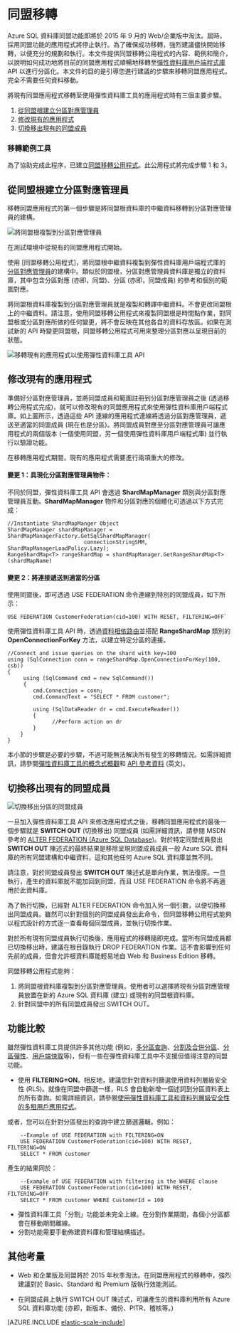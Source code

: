 <properties 
    pageTitle="同盟移轉" 
    description="概述將使用同盟功能建立的現有應用程式移轉至彈性資料庫模型的步驟。" 
    services="sql-database" 
    documentationCenter="" 
    manager="jeffreyg" 
    authors="sidneyh" 
    editor=""/>

<tags 
    ms.service="sql-database" 
    ms.workload="sql-database" 
    ms.tgt_pltfrm="na" 
    ms.devlang="na" 
    ms.topic="article" 
    ms.date="05/21/2015" 
    ms.author="sidneyh"/>

# 同盟移轉 

Azure SQL 資料庫同盟功能即將於 2015 年 9 月的 Web/企業版中淘汰。屆時，採用同盟功能的應用程式將停止執行。為了確保成功移轉，強烈建議儘快開始移轉，以便充分的規劃和執行。本文件提供同盟移轉公用程式的內容、範例和簡介，以說明如何成功地將目前的同盟應用程式順暢地移轉至[彈性資料庫用戶端程式庫](http://go.microsoft.com/?linkid=9862592) API 以進行分區化。本文件的目的是引導您進行建議的步驟來移轉同盟應用程式，完全不需要任何資料移動。

將現有同盟應用程式移轉至使用彈性資料庫工具的應用程式時有三個主要步驟。

1. [從同盟根建立分區對應管理員](#create-a-shard-map-manager-from-a-federation-root) 
2. [修改現有的應用程式](#modify-the-existing-application)
3. [切換移出現有的同盟成員](#switch-out-existing-federation-members)
    

### 移轉範例工具
為了協助完成此程序，已建立[同盟移轉公用程式](http://go.microsoft.com/?linkid=9862613)。此公用程式將完成步驟 1 和 3。

## 從同盟根建立分區對應管理員
移轉同盟應用程式的第一個步驟是將同盟根資料庫的中繼資料移轉到分區對應管理員的建構。

![將同盟根複製到分區對應管理員][1]
 
在測試環境中從現有的同盟應用程式開始。
 
使用 [同盟移轉公用程式]，將同盟根中繼資料複製到彈性資料庫用戶端程式庫的[分區對應管理員](http://go.microsoft.com/?linkid=9862595)的建構中。類似於同盟根，分區對應管理員資料庫是獨立的資料庫，其中包含分區對應 (亦即，同盟)、分區 (亦即，同盟成員) 的參考和個別的範圍對應。

將同盟根資料庫複製到分區對應管理員就是複製和轉譯中繼資料。不會更改同盟根上的中繼資料。請注意，使用同盟移轉公用程式來複製同盟根是時間點作業，對同盟根或分區對應所做的任何變更，將不會反映在其他各自的資料存放區。如果在測試新的 API 時變更同盟根，同盟移轉公用程式可用來整理分區對應以呈現目前的狀態。

![移轉現有的應用程式以使用彈性資料庫工具 API][2]

## 修改現有的應用程式 

準備好分區對應管理員，並將同盟成員和範圍註冊到分區對應管理員之後 (透過移轉公用程式完成)，就可以修改現有的同盟應用程式來使用彈性資料庫用戶端程式庫。如上圖所示，透過這些 API 連線的應用程式連線將透過分區對應管理員，遞送至適當的同盟成員 (現在也是分區)。將同盟成員對應至分區對應管理員可讓應用程式的兩個版本 (一個使用同盟，另一個使用彈性資料庫用戶端程式庫) 並行執行以驗證功能。

在移轉應用程式期間，現有的應用程式需要進行兩項重大的修改。


#### 變更 1：具現化分區對應管理員物件： 

不同於同盟，彈性資料庫工具 API 會透過 **ShardMapManager** 類別與分區對應管理員互動。**ShardMapManager** 物件和分區對應的個體化可透過以下方式完成：
     
    //Instantiate ShardMapManger Object 
    ShardMapManager shardMapManager = ShardMapManagerFactory.GetSqlShardMapManager(
                            connectionStringSMM, ShardMapManagerLoadPolicy.Lazy); 
    RangeShardMap<T> rangeShardMap = shardMapManager.GetRangeShardMap<T>(shardMapName) 
    
#### 變更 2：將連接遞送到適當的分區 

使用同盟後，即可透過 USE FEDERATION 命令連線到特別的同盟成員，如下所示：

    USE FEDERATION CustomerFederation(cid=100) WITH RESET, FILTERING=OFF`

使用彈性資料庫工具 API 時，透過[資料相依路由](sql-database-elastic-scale-data-dependent-routing.md)並搭配 **RangeShardMap** 類別的 **OpenConnectionForKey** 方法，以建立特定分區的連接。

    //Connect and issue queries on the shard with key=100 
    using (SqlConnection conn = rangeShardMap.OpenConnectionForKey(100, csb))  
    { 
         using (SqlCommand cmd = new SqlCommand()) 
         { 
            cmd.Connection = conn; 
            cmd.CommandText = "SELECT * FROM customer";
     
            using (SqlDataReader dr = cmd.ExecuteReader()) 
            { 
                  //Perform action on dr 
            } 
        } 
    }

本小節的步驟是必要的步驟，不過可能無法解決所有發生的移轉情況。如需詳細資訊，請參閱[彈性資料庫工具的概念式概觀](sql-database-elastic-scale-introduction.md)和 [API 參考資料](http://go.microsoft.com/?linkid=9862604) (英文)。

## 切換移出現有的同盟成員 

![切換移出分區的同盟成員][3]

一旦加入彈性資料庫工具 API 來修改應用程式之後，移轉同盟應用程式的最後一個步驟就是 **SWITCH OUT** (切換移出) 同盟成員 (如需詳細資訊，請參閱 MSDN 參考的 [ALTER FEDERATION (Azure SQL Database](http://msdn.microsoft.com/library/dn269988(v=sql.120).aspx))。對於特定同盟成員發出 **SWITCH OUT** 陳述式的最終結果是移除呈現同盟成員成員一般 Azure SQL 資料庫的所有同盟建構和中繼資料，這和其他任何 Azure SQL 資料庫並無不同。

請注意，對於同盟成員發出 **SWITCH OUT** 陳述式是單向作業，無法復原。一旦執行，產生的資料庫就不能加回到同盟，而且 USE FEDERATION 命令將不再適用於此資料庫。

為了執行切換，已經對 ALTER FEDERATION 命令加入另一個引數，以便切換移出同盟成員。雖然可以針對個別的同盟成員發出此命令，但同盟移轉公用程式能夠以程式設計的方式逐一查看每個同盟成員，並執行切換作業。

對於所有現有同盟成員執行切換後，應用程式的移轉隨即完成。當所有同盟成員都已切換移出時，建議在根目錄執行 DROP FEDERATION 作業。這不會影響到任何先前的成員，但會允許根資料庫能輕易地自 Web 和 Business Edition 移轉。
  
同盟移轉公用程式能夠：

1.    將同盟根資料庫複製到分區對應管理員。使用者可以選擇將現有分區對應管理員放置在新的 Azure SQL 資料庫 (建立) 或現有的同盟根資料庫。
2.    針對同盟中的所有同盟成員發出 SWITCH OUT。


## 功能比較

雖然彈性資料庫工具提供許多其他功能 (例如，[多分區查詢](sql-database-elastic-scale-multishard-querying.md)、[分割及合併分區](sql-database-elastic-scale-overview-split-and-merge.md)、[分區彈性](sql-database-elastic-scale-elasticity.md)、[用戶端快取](sql-database-elastic-scale-shard-map-management.md)等)，但有一些在彈性資料庫工具中不支援但值得注意的同盟功能。
  
- 使用 **FILTERING=ON**。相反地，建議您針對資料列篩選使用資料列層級安全性 (RLS)。就像在同盟中篩選一樣，RLS 會自動新增一個述詞到分區資料表上的所有查詢。如需詳細資訊，請參閱[使用彈性資料庫工具和資料列層級安全性的多租用戶應用程式](sql-database-elastic-tools-multi-tenant-row-level-security.md)。 
 
 或者，您可以在針對分區發出的查詢中建立篩選邏輯。例如：

        --Example of USE FEDERATION with FILTERING=ON
        USE FEDERATION CustomerFederation(cid=100) WITH RESET, FILTERING=ON 
        SELECT * FROM customer

 產生的結果同於：

        --Example of USE FEDERATION with filtering in the WHERE clause 
        USE FEDERATION CustomerFederation(cid=100) WITH RESET, FILTERING=OFF 
        SELECT * FROM customer WHERE CustomerId = 100 

- 彈性資料庫工具「分割」功能並未完全上線。在分割作業期間，各個小分區都會在移動期間離線。
- 分割功能需要手動佈建資料庫和管理結構描述。

## 其他考量

* Web 和企業版及同盟將於 2015 年秋季淘汰。在同盟應用程式的移轉中，強烈建議對於 Basic、Standard 和 Premium 版執行效能測試。 

* 在同盟成員上執行 SWITCH OUT 陳述式，可讓產生的資料庫利用所有 Azure SQL 資料庫功能 (亦即，新版本、備份、PITR、稽核等。)

[AZURE.INCLUDE [elastic-scale-include](../../includes/elastic-scale-include.md)]

<!--Anchors-->
[Create Shard Map Manager from a Federation Root]: #create-shard-map-manager
[Modify the Existing Application]: #Modify-the-Existing-Application
[Switch Out Existing Federation Members]: #Switch-Out-Existing-Federation-Members


<!--Image references-->
[1]: ./media/sql-database-elastic-scale-federation-migration/migrate-1.png
[2]: ./media/sql-database-elastic-scale-federation-migration/migrate-2.png
[3]: ./media/sql-database-elastic-scale-federation-migration/migrate-3.png
 

<!---HONumber=62-->